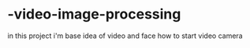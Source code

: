 # -video-image-processing
in this project i'm base idea of video and face how to start video camera
